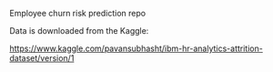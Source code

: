Employee churn risk prediction repo

Data is downloaded from the Kaggle:

https://www.kaggle.com/pavansubhasht/ibm-hr-analytics-attrition-dataset/version/1
